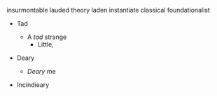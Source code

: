 insurmontable
lauded
theory laden
instantiate
classical foundationalist

- Tad
    - A _tad_ strange
        - Little, 

- Deary
    - _Deary_ me

- Incindieary
